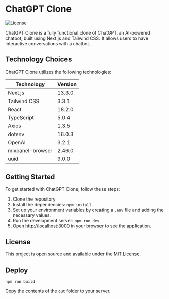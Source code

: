 # ChatGPT Clone

[![License](https://img.shields.io/badge/license-MIT-blue.svg)](https://opensource.org/licenses/MIT)

ChatGPT Clone is a fully functional clone of ChatGPT, an AI-powered chatbot, built using Next.js and Tailwind CSS. It allows users to have interactive conversations with a chatbot.

## Technology Choices

ChatGPT Clone utilizes the following technologies:

| Technology       | Version |
| ---------------- | ------- |
| Next.js          | 13.3.0  |
| Tailwind CSS     | 3.3.1   |
| React            | 18.2.0  |
| TypeScript       | 5.0.4   |
| Axios            | 1.3.5   |
| dotenv           | 16.0.3  |
| OpenAI           | 3.2.1   |
| mixpanel-browser | 2.46.0  |
| uuid             | 9.0.0   |

## Getting Started

To get started with ChatGPT Clone, follow these steps:

1. Clone the repository
2. Install the dependencies: `npm install`
3. Set up your environment variables by creating a `.env` file and adding the necessary values.
4. Run the development server: `npm run dev`
5. Open [http://localhost:3000](http://localhost:3000) in your browser to see the application.

## License

This project is open source and available under the [MIT License](https://opensource.org/licenses/MIT).

## Deploy

`npm run build`

Copy the contents of the `out` folder to your server.

